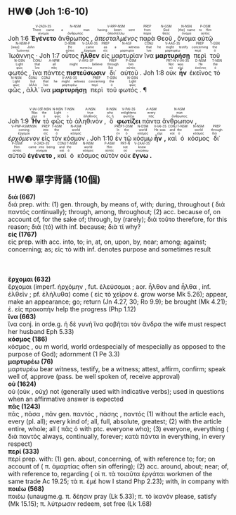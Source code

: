 ## HW❸ (Joh 1:6-10)
<rt>Joh 1:6</rt> <RUBY><ruby><ruby><strong>Ἐγένετο</strong><rt>γίνομαι</rt></ruby><rt>There came</rt></ruby><rt>V-2ADI-3S</rt></RUBY> <RUBY><ruby><ruby>ἄνθρωπος ,<rt>ἄνθρωπος</rt></ruby><rt>a man</rt></ruby><rt>N-NSM</rt></RUBY> <RUBY><ruby><ruby><em>ἀπεσταλμένος</em><rt>ἀποστέλλω</rt></ruby><rt>having been sent</rt></ruby><rt>V-RPP-NSM</rt></RUBY> <RUBY><ruby><ruby>παρὰ<rt>παρά</rt></ruby><rt>from</rt></ruby><rt>PREP</rt></RUBY> <RUBY><ruby><ruby>Θεοῦ ,<rt>θεός</rt></ruby><rt>God</rt></ruby><rt>N-GSM</rt></RUBY> <RUBY><ruby><ruby>ὄνομα<rt>ὄνομα</rt></ruby><rt>[the] name</rt></ruby><rt>N-NSN</rt></RUBY> <RUBY><ruby><ruby>αὐτῷ<rt>αὐτός</rt></ruby><rt>to Him</rt></ruby><rt>P-DSM</rt></RUBY> <RUBY><ruby><ruby>Ἰωάννης ·<rt>Ἰωάννης</rt></ruby><rt>[was] John</rt></ruby><rt>N-NSM-P</rt></RUBY> <rt>Joh 1:7</rt> <RUBY><ruby><ruby>οὗτος<rt>οὗτος</rt></ruby><rt>He</rt></ruby><rt>D-NSM</rt></RUBY> <RUBY><ruby><ruby><strong>ἦλθεν</strong><rt>ἔρχομαι</rt></ruby><rt>came</rt></ruby><rt>V-2AAI-3S</rt></RUBY> <RUBY><ruby><ruby>εἰς<rt>εἰς</rt></ruby><rt>as</rt></ruby><rt>PREP</rt></RUBY> <RUBY><ruby><ruby>μαρτυρίαν<rt>μαρτυρία</rt></ruby><rt>a witness</rt></ruby><rt>N-ASF</rt></RUBY> <RUBY><ruby><ruby>ἵνα<rt>ἵνα</rt></ruby><rt>that</rt></ruby><rt>CONJ</rt></RUBY> <RUBY><ruby><ruby><strong>μαρτυρήσῃ</strong><rt>μαρτυρέω</rt></ruby><rt>he might testify</rt></ruby><rt>V-AAS-3S</rt></RUBY> <RUBY><ruby><ruby>περὶ<rt>περί</rt></ruby><rt>concerning</rt></ruby><rt>PREP</rt></RUBY> <RUBY><ruby><ruby>τοῦ<rt>ὁ</rt></ruby><rt>the</rt></ruby><rt>T-GSN</rt></RUBY> <RUBY><ruby><ruby>φωτός ,<rt>φῶς</rt></ruby><rt>Light</rt></ruby><rt>N-GSN</rt></RUBY> <RUBY><ruby><ruby>ἵνα<rt>ἵνα</rt></ruby><rt>that</rt></ruby><rt>CONJ</rt></RUBY> <RUBY><ruby><ruby>πάντες<rt>πᾶς</rt></ruby><rt>all</rt></ruby><rt>A-NPM</rt></RUBY> <RUBY><ruby><ruby><strong>πιστεύσωσιν</strong><rt>πιστεύω</rt></ruby><rt>might believe</rt></ruby><rt>V-AAS-3P</rt></RUBY> <RUBY><ruby><ruby>δι᾽<rt>διά</rt></ruby><rt>through</rt></ruby><rt>PREP</rt></RUBY> <RUBY><ruby><ruby>αὐτοῦ .<rt>αὐτός</rt></ruby><rt>him</rt></ruby><rt>P-GSM</rt></RUBY> <rt>Joh 1:8</rt> <RUBY><ruby><ruby>οὐκ<rt>οὐ</rt></ruby><rt>Not</rt></ruby><rt>PRT-N</rt></RUBY> <RUBY><ruby><ruby><strong>ἦν</strong><rt>εἰμί</rt></ruby><rt>was</rt></ruby><rt>V-IAI-3S</rt></RUBY> <RUBY><ruby><ruby>ἐκεῖνος<rt>ἐκεῖνος</rt></ruby><rt>He</rt></ruby><rt>D-NSM</rt></RUBY> <RUBY><ruby><ruby>τὸ<rt>ὁ</rt></ruby><rt>the</rt></ruby><rt>T-NSN</rt></RUBY> <RUBY><ruby><ruby>φῶς ,<rt>φῶς</rt></ruby><rt>Light</rt></ruby><rt>N-NSN</rt></RUBY> <RUBY><ruby><ruby>ἀλλ᾽<rt>ἀλλά</rt></ruby><rt>but</rt></ruby><rt>CONJ</rt></RUBY> <RUBY><ruby><ruby>ἵνα<rt>ἵνα</rt></ruby><rt>that</rt></ruby><rt>CONJ</rt></RUBY> <RUBY><ruby><ruby><strong>μαρτυρήσῃ</strong><rt>μαρτυρέω</rt></ruby><rt>he might witness</rt></ruby><rt>V-AAS-3S</rt></RUBY> <RUBY><ruby><ruby>περὶ<rt>περί</rt></ruby><rt>concerning</rt></ruby><rt>PREP</rt></RUBY> <RUBY><ruby><ruby>τοῦ<rt>ὁ</rt></ruby><rt>the</rt></ruby><rt>T-GSN</rt></RUBY> <RUBY><ruby><ruby>φωτός . ¶<rt>φῶς</rt></ruby><rt>Light</rt></ruby><rt>N-GSN</rt></RUBY></br></br></br> <rt>Joh 1:9</rt> <RUBY><ruby><ruby><strong>Ἦν</strong><rt>εἰμί</rt></ruby><rt>Was</rt></ruby><rt>V-IAI-3S</rt></RUBY> <RUBY><ruby><ruby>τὸ<rt>ὁ</rt></ruby><rt>the</rt></ruby><rt>T-NSN</rt></RUBY> <RUBY><ruby><ruby>φῶς<rt>φῶς</rt></ruby><rt>Light</rt></ruby><rt>N-NSN</rt></RUBY> <RUBY><ruby><ruby>τὸ<rt>ὁ</rt></ruby><rt>-</rt></ruby><rt>T-NSN</rt></RUBY> <RUBY><ruby><ruby>ἀληθινὸν ,<rt>ἀληθινός</rt></ruby><rt>true</rt></ruby><rt>A-NSN</rt></RUBY> <RUBY><ruby><ruby>ὃ<rt>ὅς, ἥ</rt></ruby><rt>who</rt></ruby><rt>R-NSN</rt></RUBY> <RUBY><ruby><ruby><strong>φωτίζει</strong><rt>φωτίζω</rt></ruby><rt>enlightens</rt></ruby><rt>V-PAI-3S</rt></RUBY> <RUBY><ruby><ruby>πάντα<rt>πᾶς</rt></ruby><rt>every</rt></ruby><rt>A-ASM</rt></RUBY> <RUBY><ruby><ruby>ἄνθρωπον ,<rt>ἄνθρωπος</rt></ruby><rt>man</rt></ruby><rt>N-ASM</rt></RUBY> <RUBY><ruby><ruby><em>ἐρχόμενον</em><rt>ἔρχομαι</rt></ruby><rt>coming</rt></ruby><rt>V-PNP-ASM⁞NSN</rt></RUBY> <RUBY><ruby><ruby>εἰς<rt>εἰς</rt></ruby><rt>into</rt></ruby><rt>PREP</rt></RUBY> <RUBY><ruby><ruby>τὸν<rt>ὁ</rt></ruby><rt>the</rt></ruby><rt>T-ASM</rt></RUBY> <RUBY><ruby><ruby>κόσμον .<rt>κόσμος</rt></ruby><rt>world</rt></ruby><rt>N-ASM</rt></RUBY> <rt>Joh 1:10</rt> <RUBY><ruby><ruby>ἐν<rt>ἐν</rt></ruby><rt>In</rt></ruby><rt>PREP</rt></RUBY> <RUBY><ruby><ruby>τῷ<rt>ὁ</rt></ruby><rt>the</rt></ruby><rt>T-DSM</rt></RUBY> <RUBY><ruby><ruby>κόσμῳ<rt>κόσμος</rt></ruby><rt>world</rt></ruby><rt>N-DSM</rt></RUBY> <RUBY><ruby><ruby><strong>ἦν ,</strong><rt>εἰμί</rt></ruby><rt>He was</rt></ruby><rt>V-IAI-3S</rt></RUBY> <RUBY><ruby><ruby>καὶ<rt>καί</rt></ruby><rt>and</rt></ruby><rt>CONJ</rt></RUBY> <RUBY><ruby><ruby>ὁ<rt>ὁ</rt></ruby><rt>the</rt></ruby><rt>T-NSM</rt></RUBY> <RUBY><ruby><ruby>κόσμος<rt>κόσμος</rt></ruby><rt>world</rt></ruby><rt>N-NSM</rt></RUBY> <RUBY><ruby><ruby>δι᾽<rt>διά</rt></ruby><rt>through</rt></ruby><rt>PREP</rt></RUBY> <RUBY><ruby><ruby>αὐτοῦ<rt>αὐτός</rt></ruby><rt>Him</rt></ruby><rt>P-GSM</rt></RUBY> <RUBY><ruby><ruby><strong>ἐγένετο ,</strong><rt>γίνομαι</rt></ruby><rt>came into being</rt></ruby><rt>V-2ADI-3S</rt></RUBY> <RUBY><ruby><ruby>καὶ<rt>καί</rt></ruby><rt>and</rt></ruby><rt>CONJ</rt></RUBY> <RUBY><ruby><ruby>ὁ<rt>ὁ</rt></ruby><rt>the</rt></ruby><rt>T-NSM</rt></RUBY> <RUBY><ruby><ruby>κόσμος<rt>κόσμος</rt></ruby><rt>world</rt></ruby><rt>N-NSM</rt></RUBY> <RUBY><ruby><ruby>αὐτὸν<rt>αὐτός</rt></ruby><rt>Him</rt></ruby><rt>P-ASM</rt></RUBY> <RUBY><ruby><ruby>οὐκ<rt>οὐ</rt></ruby><rt>not</rt></ruby><rt>PRT-N</rt></RUBY> <RUBY><ruby><ruby><strong>ἔγνω .</strong><rt>γινώσκω</rt></ruby><rt>knew</rt></ruby><rt>V-2AAI-3S</rt></RUBY> 



## HW❸ 單字背誦 (10個)

**διά (667)**</BR>διά prep. with: (1) gen. through, by means of, with; during, throughout ( διὰ παντός continually); through, among, throughout; (2) acc. because of, on account of, for the sake of; through, by (rarely); διὰ τοῦτο therefore, for this reason; διὰ (τό) with inf. because; διὰ τί why?</BR>
**εἰς (1767)**</BR>εἰς prep. with acc. into, to; in, at, on, upon, by, near; among; against; concerning; as; εἰς τό with inf. denotes purpose and sometimes result</BR></BR></BR></BR>
**ἔρχομαι (632)**</BR>ἔρχομαι (imperf. ἠρχόμην , fut. ἐλεύσομαι ; aor. ἦλθον and ἦλθα , inf. ἐλθεῖν ; pf. ἐλήλυθα) come ( εἰς τὸ χεῖρον ἐ. grow worse Mk 5.26); appear, make an appearance; go; return (Jn 4.27, 30; Ro 9.9); be brought (Mk 4.21); ἐ. εἰς προκοπήν help the progress (Php 1.12)</BR>
**ἵνα (663)**</BR>ἵνα conj. in orde.g. ἡ δὲ γυνὴ ἵνα φοβῆται τὸν ἄνδρα the wife must respect her husband Eph 5.33)</BR>
**κόσμος (186)**</BR>κόσμος , ου m world, world ordespecially of mespecially as opposed to the purpose of God); adornment (1 Pe 3.3)</BR>
**μαρτυρέω (76)**</BR>μαρτυρέω bear witness, testify, be a witness; attest, affirm, confirm; speak well of, approve (pass. be well spoken of, receive approval)</BR>
**οὐ (1624)**</BR>οὐ (οὐκ , οὐχ) not (generally used with indicative verbs); used in questions when an affirmative answer is expected</BR>
**πᾶς (1243)**</BR>πᾶς , πᾶσα , πᾶν gen. παντός , πάσης , παντός (1) without the article each, every (pl. all); every kind of; all, full, absolute, greatest; (2) with the article entire, whole; all ( πᾶς ὁ with ptc. everyone who); (3) everyone, everything ( διὰ παντός always, continually, forever; κατὰ πάντα in everything, in every respect)</BR>
**περί (333)**</BR>περί prep. with: (1) gen. about, concerning, of, with reference to; for; on account of ( π. ἁμαρτίας often sin offering); (2) acc. around, about; near; of, with reference to, regarding ( οἱ π. τὰ τοιαῦτα ἐργάται workmen of the same trade Ac 19.25; τὰ π. ἐμέ how I stand Php 2.23); with, in company with</BR>
**ποιέω (568)**</BR>ποιέω (unaugme.g. π. δέησιν pray (Lk 5.33); π. τὸ ἱκανόν please, satisfy (Mk 15.15); π. λύτρωσιν redeem, set free (Lk 1.68)</BR>
